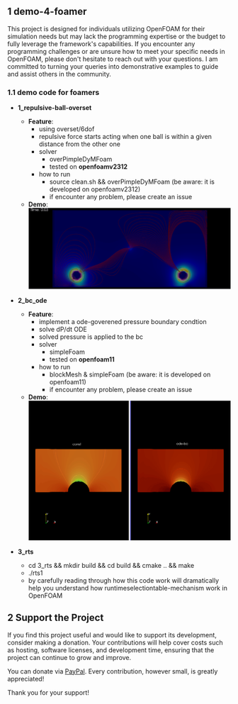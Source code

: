 ## 1 demo-4-foamer

This project is designed for individuals utilizing OpenFOAM for their simulation needs but may lack the programming expertise or the budget to fully leverage the framework's capabilities.  If you encounter any programming challenges or are unsure how to meet your specific needs in OpenFOAM, please don't hesitate to reach out with your questions. I am committed to turning your queries into demonstrative examples to guide and assist others in the community.

### 1.1 demo code for foamers
+ **1_repulsive-ball-overset**
   + **Feature**:
      + using overset/6dof
      + repulsive force starts acting when one ball is within a given distance from the other one
      + solver
         + overPimpleDyMFoam
         + tested on **openfoamv2312**
      + how to run
         + source clean.sh && overPimpleDyMFoam (be aware: it is developed on openfoamv2312)
         + if encounter any problem, please create an issue
   + **Demo**: 
   ![Alt text](imgs/repulsive-ball.gif)


+ **2_bc_ode**
   + **Feature**:
      + implement a ode-goverened pressure boundary condtion
      + solve dP/dt ODE
      + solved pressure is applied to the bc
      + solver
         + simpleFoam
         + tested on **openfoam11**
      + how to run
         + blockMesh & simpleFoam (be aware: it is developed on openfoam11)
         + if encounter any problem, please create an issue
   + **Demo**:
![Alt text](imgs/ode-pressure.gif)

+ **3_rts**
   + cd 3_rts && mkdir build && cd build && cmake .. && make
   + ./rts1
   + by carefully reading through how this code work will dramatically help you understand how runtimeselectiontable-mechanism work in OpenFOAM


## 2 Support the Project

If you find this project useful and would like to support its development, consider making a donation. Your contributions will help cover costs such as hosting, software licenses, and development time, ensuring that the project can continue to grow and improve.

You can donate via [PayPal](https://www.paypal.com/donate/?business=JDSPPXPK5FHUJ&no_recurring=0&currency_code=USD). Every contribution, however small, is greatly appreciated!

Thank you for your support!
      
